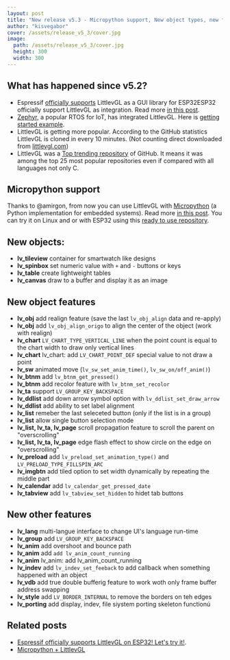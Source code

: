 ```yaml
---
layout: post
title: "New release v5.3 - Micropython support, New object types, new features"
author: "kisvegabor"
cover: /assets/release_v5_3/cover.jpg
image:
  path: /assets/release_v5_3/cover.jpg
  height: 300
  width: 300
---
```


## What has happened since v5.2?
* Espressif [officially supports](https://www.espressif.com/en/news/ESP32_Modules_Now_Support_LittlevGL_and_%CE%BCGFX) LittlevGL as a GUI library for ESP32ESP32 officially support LittlevGL as integration. Read more [in this post](https://blog.littlevgl.com/2019-01-31/esp32).
* [Zephyr](https://www.zephyrproject.org/), a popular RTOS for IoT, has integrated LittlevGL. Here is [getting started example](https://docs.zephyrproject.org/latest/samples/gui/lvgl/README.html).
* LittlevGL is getting more popular. According to the GitHub statistics LittlevGL is cloned in every 10 minutes. (Not counting direct downloaded from [littlevgl.com](https://littlevgl.com/download))
* LittlevGL was a [Top trending repository](https://github.com/littlevgl/lvgl/issues/771) of GitHub. It means it was among the top 25 most popular repositories even if compared with all languages not only C.

## Micropython support
Thanks to @amirgon,  from now you can use LittlevGL with [Micropython](http://micropython.org/) (a Python implementation for embedded systems). Read more [in this post](https://blog.littlevgl.com/2019-02-20/micropython-bindings). You can try it on Linux and or with ESP32 using this [ready to use repository](https://github.com/littlevgl/lv_micropython).

## New objects:
- **lv_tileview** container for smartwatch like designs
- **lv_spinbox** set numeric value with `+` and `-` buttons or keys
- **lv_table** create lightweight tables
- **lv_canvas** draw to a buffer and display it as an image

## New object features
- **lv_obj** add realign feature (save the last `lv_obj_align` data and re-apply)
- **lv_obj** add `lv_obj_align_origo` to align the center of the object (work with realign)
- **lv_chart** `LV_CHART_TYPE_VERTICAL_LINE` when the point count is equal to the chart width to draw only vertical lines
- **lv_chart**  lv_chart: add `LV_CHART_POINT_DEF` special value to not draw a point
- **lv_sw** animated move (`lv_sw_set_anim_time()`, `lv_sw_on/off_anim()`)
- **lv_btnm** add `lv_btnm_get_pressed()`
- **lv_btnm** add recolor feature with `lv_btnm_set_recolor` 
- **lv_ta** support `LV_GROUP_KEY_BACKSPACE`
- **lv_ddlist** add down arrow symbol option with  `lv_ddlist_set_draw_arrow`
- **lv_ddlist** add ability to set label alignment 
- **lv_list** remeber the last seleceted button (only if the list is in a group)
- **lv_list** allow single button selection mode
- **lv_list, lv_ta, lv_page** scroll propagation feature to scroll the parent on "overscrolling"
- **lv_list, lv_ta, lv_page** edge flash effect to show circle on the edge on  "overscrolling"
- **lv_preload** add `lv_preload_set_animation_type()` and `LV_PRELOAD_TYPE_FILLSPIN_ARC`
- **lv_imgbtn** add tiled option to set width dynamically by repeating the middle part
- **lv_calendar** add `lv_calendar_get_pressed_date`
- **lv_tabview** add `lv_tabview_set_hidden` to hidet tab buttons

## New other features
- **lv_lang** multi-langue interface to change UI's language run-time
- **lv_group** add `LV_GROUP_KEY_BACKSPACE`
- **lv_anim** add overshoot and bounce path
- **lv_anim** add `add lv_anim_count_running`
- **lv_anim** lv_anim: add lv_anim_count_running
- **lv_indev** add `lv_indev_set_feeback` to add callback when something happened with an object
- **lv_vdb** add true double bufferig feature to work woth only frame buffer address swapping
- **lv_style** add `LV_BORDER_INTERNAL` to remove the borders on teh edges
- **lv_porting** add display, indev, file siystem porting skeleton functionú

## Related posts
* [Espressif officially supports LittlevGL on ESP32! Let's try it!](https://blog.littlevgl.com/2019-01-31/esp32).
* [Micropython + LittlevGL](https://blog.littlevgl.com/2019-02-20/micropython-bindings)
 
